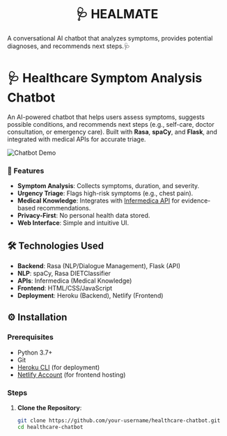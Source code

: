 <h1 align="center"> 🩺 HEALMATE <br>
 </h1>
A conversational AI chatbot that analyzes symptoms, provides potential diagnoses, and recommends next steps.🩺

# 🩺 Healthcare Symptom Analysis Chatbot

An AI-powered chatbot that helps users assess symptoms, suggests possible conditions, and recommends next steps (e.g., self-care, doctor consultation, or emergency care). Built with **Rasa**, **spaCy**, and **Flask**, and integrated with medical APIs for accurate triage.

![Chatbot Demo](screenshots/demo.gif) <!-- Add a screenshot/gif later -->

### 🌟 Features
- **Symptom Analysis**: Collects symptoms, duration, and severity.
- **Urgency Triage**: Flags high-risk symptoms (e.g., chest pain).
- **Medical Knowledge**: Integrates with [Infermedica API](https://developer.infermedica.com/) for evidence-based recommendations.
- **Privacy-First**: No personal health data stored.
- **Web Interface**: Simple and intuitive UI.

## 🛠️ Technologies Used
- **Backend**: Rasa (NLP/Dialogue Management), Flask (API)
- **NLP**: spaCy, Rasa DIETClassifier
- **APIs**: Infermedica (Medical Knowledge)
- **Frontend**: HTML/CSS/JavaScript
- **Deployment**: Heroku (Backend), Netlify (Frontend)

## ⚙️ Installation

### Prerequisites
- Python 3.7+
- Git
- [Heroku CLI](https://devcenter.heroku.com/articles/heroku-cli) (for deployment)
- [Netlify Account](https://www.netlify.com/) (for frontend hosting)

### Steps
1. **Clone the Repository**:
   ```bash
   git clone https://github.com/your-username/healthcare-chatbot.git
   cd healthcare-chatbot
